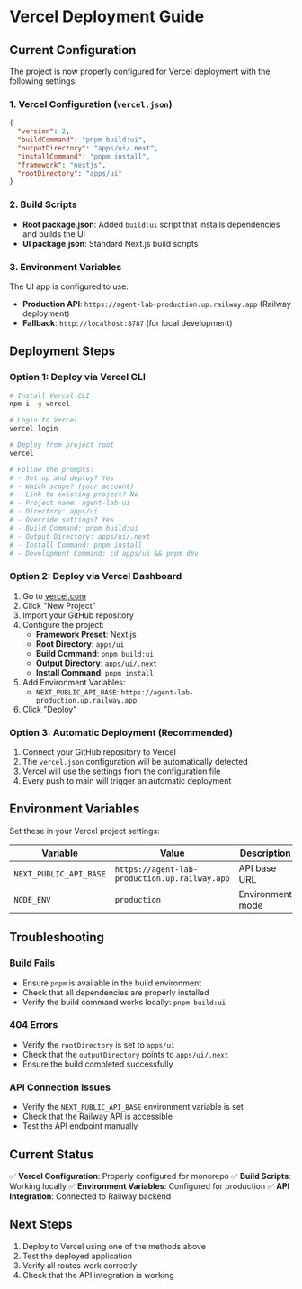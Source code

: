 # Vercel Deployment Guide

## Current Configuration

The project is now properly configured for Vercel deployment with the following settings:

### 1. Vercel Configuration (`vercel.json`)

```json
{
  "version": 2,
  "buildCommand": "pnpm build:ui",
  "outputDirectory": "apps/ui/.next",
  "installCommand": "pnpm install",
  "framework": "nextjs",
  "rootDirectory": "apps/ui"
}
```

### 2. Build Scripts

- **Root package.json**: Added `build:ui` script that installs dependencies and builds the UI
- **UI package.json**: Standard Next.js build scripts

### 3. Environment Variables

The UI app is configured to use:

- **Production API**: `https://agent-lab-production.up.railway.app` (Railway deployment)
- **Fallback**: `http://localhost:8787` (for local development)

## Deployment Steps

### Option 1: Deploy via Vercel CLI

```bash
# Install Vercel CLI
npm i -g vercel

# Login to Vercel
vercel login

# Deploy from project root
vercel

# Follow the prompts:
# - Set up and deploy? Yes
# - Which scope? (your account)
# - Link to existing project? No
# - Project name: agent-lab-ui
# - Directory: apps/ui
# - Override settings? Yes
# - Build Command: pnpm build:ui
# - Output Directory: apps/ui/.next
# - Install Command: pnpm install
# - Development Command: cd apps/ui && pnpm dev
```

### Option 2: Deploy via Vercel Dashboard

1. Go to [vercel.com](https://vercel.com)
2. Click "New Project"
3. Import your GitHub repository
4. Configure the project:
   - **Framework Preset**: Next.js
   - **Root Directory**: `apps/ui`
   - **Build Command**: `pnpm build:ui`
   - **Output Directory**: `apps/ui/.next`
   - **Install Command**: `pnpm install`
5. Add Environment Variables:
   - `NEXT_PUBLIC_API_BASE`: `https://agent-lab-production.up.railway.app`
6. Click "Deploy"

### Option 3: Automatic Deployment (Recommended)

1. Connect your GitHub repository to Vercel
2. The `vercel.json` configuration will be automatically detected
3. Vercel will use the settings from the configuration file
4. Every push to main will trigger an automatic deployment

## Environment Variables

Set these in your Vercel project settings:

| Variable               | Value                                         | Description      |
| ---------------------- | --------------------------------------------- | ---------------- |
| `NEXT_PUBLIC_API_BASE` | `https://agent-lab-production.up.railway.app` | API base URL     |
| `NODE_ENV`             | `production`                                  | Environment mode |

## Troubleshooting

### Build Fails

- Ensure `pnpm` is available in the build environment
- Check that all dependencies are properly installed
- Verify the build command works locally: `pnpm build:ui`

### 404 Errors

- Verify the `rootDirectory` is set to `apps/ui`
- Check that the `outputDirectory` points to `apps/ui/.next`
- Ensure the build completed successfully

### API Connection Issues

- Verify the `NEXT_PUBLIC_API_BASE` environment variable is set
- Check that the Railway API is accessible
- Test the API endpoint manually

## Current Status

✅ **Vercel Configuration**: Properly configured for monorepo
✅ **Build Scripts**: Working locally
✅ **Environment Variables**: Configured for production
✅ **API Integration**: Connected to Railway backend

## Next Steps

1. Deploy to Vercel using one of the methods above
2. Test the deployed application
3. Verify all routes work correctly
4. Check that the API integration is working
